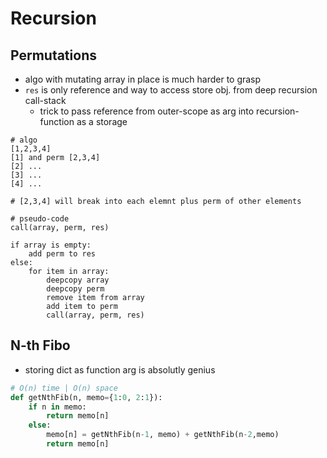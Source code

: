 # Recursion

## Permutations

* algo with mutating array in place is much harder to grasp
* `res` is only reference and way to access store obj. from deep recursion call-stack
  * trick to pass reference from outer-scope as arg into recursion-function as a storage

```
# algo
[1,2,3,4] 
[1] and perm [2,3,4]
[2] ...
[3] ...
[4] ...

# [2,3,4] will break into each elemnt plus perm of other elements
```

```
# pseudo-code
call(array, perm, res)

if array is empty:
    add perm to res
else:
    for item in array:
        deepcopy array
        deepcopy perm
        remove item from array
        add item to perm
        call(array, perm, res)
```

## N-th Fibo

* storing dict as function arg is absolutly genius

```python
# O(n) time | O(n) space
def getNthFib(n, memo={1:0, 2:1}):
	if n in memo:
		return memo[n]
	else:
		memo[n] = getNthFib(n-1, memo) + getNthFib(n-2,memo)
		return memo[n]
```
